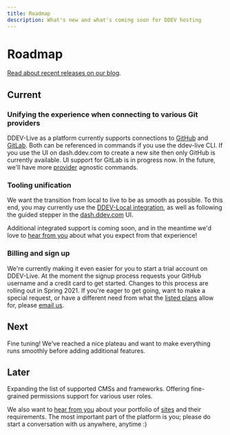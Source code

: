 ```yaml
---
title: Roadmap
description: What's new and what's coming soon for DDEV hosting
---
```


# Roadmap

[Read about recent releases on our blog](https://www.ddev.com/tag/platform-updates/).

## Current
### Unifying the experience when connecting to various Git providers
DDEV-Live as a platform currently supports connections to [GitHub](github.md) and [GitLab](gitlab.md). Both can be referenced in commands if you use the ddev-live CLI. If you use the UI on dash.ddev.com to create a new site then only GitHub is currently available. UI support for GitLab is in progress now. In the future, we'll have more [provider](providers.md) agnostic commands.

### Tooling unification
We want the transition from local to live to be as smooth as possible. To this end, you may currently use the [DDEV-Local integration](https://ddev.readthedocs.io/en/stable/users/providers/DDEV-Live/), as well as following the guided stepper in the [dash.ddev.com](https://dash.ddev.com/) UI. 

Additional integrated support is coming soon, and in the meantime we'd love to [hear from you](support.md) about what you expect from that experience!

### Billing and sign up
We're currently making it even easier for you to start a trial account on DDEV-Live. At the moment the signup process requests your GitHub username and a credit card to get started. Changes to this process are rolling out in Spring 2021. If you're eager to get going, want to make a special request, or have a different need from what the [listed plans](https://www.ddev.com/pricing/) allow for, please [email us](mailto:support@ddev.com).

## Next
Fine tuning! We've reached a nice plateau and want to make everything runs smoothly before adding additional features. 

## Later
Expanding the list of supported CMSs and frameworks. Offering fine-grained permissions support for various user roles. 

We also want to [hear from you](https://dash.ddev.com/feedback/) about your portfolio of [sites](sites.md) and their requirements. The most important part of the platform is you; please do start a conversation with us anywhere, anytime :)
